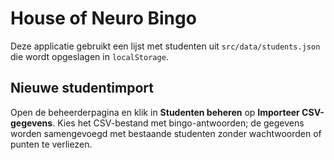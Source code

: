 # House of Neuro Bingo

Deze applicatie gebruikt een lijst met studenten uit `src/data/students.json` die wordt opgeslagen in `localStorage`.

## Nieuwe studentimport

Open de beheerderpagina en klik in **Studenten beheren** op **Importeer CSV-gegevens**. Kies het CSV-bestand met bingo-antwoorden; de gegevens worden samengevoegd met bestaande studenten zonder wachtwoorden of punten te verliezen.
